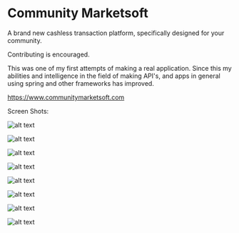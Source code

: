 # Community Marketsoft

A brand new cashless transaction platform, specifically designed for your community.

Contributing is encouraged.

This was one of my first attempts of making a real application. Since this my abilities and intelligence in the field of making API's, and apps in general using spring and other frameworks has improved.

https://www.communitymarketsoft.com

Screen Shots:

![alt text](https://github.com/sw1pe/Community-Marketsoft/blob/master/Screen%20Shots/1.PNG)

![alt text](https://github.com/sw1pe/Community-Marketsoft/blob/master/Screen%20Shots/2.PNG)

![alt text](https://github.com/sw1pe/Community-Marketsoft/blob/master/Screen%20Shots/3.PNG)

![alt text](https://github.com/sw1pe/Community-Marketsoft/blob/master/Screen%20Shots/4.PNG)

![alt text](https://github.com/sw1pe/Community-Marketsoft/blob/master/Screen%20Shots/5.PNG)

![alt text](https://github.com/sw1pe/Community-Marketsoft/blob/master/Screen%20Shots/6.PNG)

![alt text](https://github.com/sw1pe/Community-Marketsoft/blob/master/Screen%20Shots/7.PNG)

![alt text](https://github.com/sw1pe/Community-Marketsoft/blob/master/Screen%20Shots/8.PNG)
